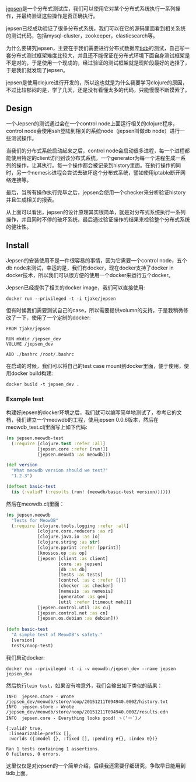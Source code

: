 [jepsen](https://github.com/aphyr/jepsen)是一个分布式测试库，我们可以使用它对某个分布式系统执行一系列操作，并最终验证这些操作是否正确执行。

jepsen已经成功验证了很多分布式系统，我们可以在它的源码里面看到相关系统的测试代码，包括mysql-cluster，zookeeper，elasticsearch等。

为什么要研究jepsen，主要在于我们需要进行分布式数据库[tidb](https://github.com/pingcap/tidb)的测试，自己写一套分布式测试框架难度比较大，并且还不能保证在分布式环境下面自身测试框架是不是对的，于是使用一个现成的，经过验证的测试框架就是现阶段最好的选择了，于是我们就发现了jepsen。

jepsen是使用clojure进行开发的，所以这也就是为什么我要学习clojure的原因，不过比较郁闷的是，学了几天，还是没有看懂太多的代码，只能慢慢不断摸索了。

## Design

一个Jepsen的测试通过会在一个control node上面运行相关的clojure程序，control node会使用ssh登陆到相关的系统node（jepsen叫做db node）进行一些测试操作。

当我们的分布式系统启动起来之后，control node会启动很多进程，每一个进程都能使用特定的client访问到该分布式系统。一个generator为每一个进程生成一系列的操作，让其执行。每一个操作都会被记录到history里面。在执行操作的同时，另一个nemesis进程会尝试去破坏这个分布式系统，譬如使用iptable断开网络连接等。

最后，当所有操作执行完毕之后，jepsen会使用一个checker来分析验证history并且生成相关的报表。

从上面可以看出，jepsen的设计原理其实很简单，就是对分布式系统执行一系列操作，并且同时不停的破坏系统，最后通过验证操作的结果来检验整个分布式系统的健壮性。

## Install

Jepsen的安装使用不是一件很容易的事情，因为它需要一个control node，五个db node来测试，幸运的是，我们有docker，现在docker支持了docker in docker技术，所以我们可以很方便的使用一个docker来运行五个docker。

Jepsen已经提供了相关的docker image，我们可以直接使用:

```
docker run --privileged -t -i tjake/jepsen
```

但有时候我们需要测试自己的case，所以需要提供volumn的支持，于是我稍微修改了一下，使用了一个定制的docker:

```
FROM tjake/jepsen

RUN mkdir /jepsen_dev
VOLUME /jepsen_dev

ADD ./bashrc /root/.bashrc
```

在启动的时候，我们可以将自己的test case mount到docker里面，便于使用，使用docker build构建:

```
docker build -t jepsen_dev .
```

### Example test

构建好jepsen的docker环境之后，我们就可以编写简单地测试了，参考它的文档，我们建立一个meowdb的工程，使用jepsen 0.0.6版本，然后在meowdb_test.clj里面写上如下代码:

```clojure
(ns jepsen.meowdb-test
  (:require [clojure.test :refer :all]
            [jepsen.core :refer [run!]]
            [jepsen.meowdb :as meowdb]))

(def version
  "What meowdb version should we test?"
  "1.2.3")

(deftest basic-test
  (is (:valid? (:results (run! (meowdb/basic-test version))))))
```

然后在meowdb.clj里面：

```clojure
(ns jepsen.meowdb
  "Tests for MeowDB"
  (:require [clojure.tools.logging :refer :all]
            [clojure.core.reducers :as r]
            [clojure.java.io :as io]
            [clojure.string :as str]
            [clojure.pprint :refer [pprint]]
            [knossos.op :as op]
            [jepsen [client :as client]
                    [core :as jepsen]
                    [db :as db]
                    [tests :as tests]
                    [control :as c :refer [|]]
                    [checker :as checker]
                    [nemesis :as nemesis]
                    [generator :as gen]
                    [util :refer [timeout meh]]]
            [jepsen.control.util :as cu]
            [jepsen.control.net :as cn]
            [jepsen.os.debian :as debian]))
            
(defn basic-test
  "A simple test of MeowDB's safety."
  [version]
  tests/noop-test)
```

我们启动docker:

```
docker run --privileged -t -i -v meowdb:/jepsen_dev --name jepsen jepsen_dev
```

然后执行`lein test`，如果没有啥意外，我们会输出如下类似的结果：

```
INFO  jepsen.store - Wrote /jepsen_dev/meowdb/store/noop/20151211T094940.000Z/history.txt
INFO  jepsen.store - Wrote /jepsen_dev/meowdb/store/noop/20151211T094940.000Z/results.edn
INFO  jepsen.core - Everything looks good! ヽ(‘ー`)ノ

{:valid? true,
 :linearizable-prefix [],
 :worlds ({:model {}, :fixed [], :pending #{}, :index 0})}
 
Ran 1 tests containing 1 assertions.
0 failures, 0 errors.
```

这里仅仅是对jepsen的一个简单介绍，后续我还需要仔细研究，争取早日能用到tidb上面。
